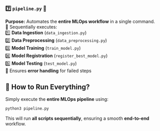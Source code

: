 ### 7️⃣ `pipeline.py` 🔄  
**Purpose:** Automates the **entire MLOps workflow** in a single command.  
🔹 Sequentially executes:  
   1️⃣ **Data Ingestion** (`data_ingestion.py`)  
   2️⃣ **Data Preprocessing** (`data_preprocessing.py`)  
   3️⃣ **Model Training** (`train_model.py`)  
   4️⃣ **Model Registration** (`register_best_model.py`)  
   5️⃣ **Model Testing** (`test_model.py`)  
🔹 Ensures **error handling** for failed steps  


## 📌 **How to Run Everything?**  
Simply execute the **entire MLOps pipeline** using:  
```bash
python3 pipeline.py
```
This will run **all scripts sequentially**, ensuring a smooth **end-to-end** workflow.
